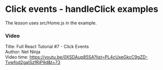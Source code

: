 
# Click events - handleClick examples

The lesson uses src/Home.js in the example.  

### Video

Title: Full React Tutorial #7 - Click Events  
Author: Net Ninja  
Video time: https://youtu.be/0XSDAup85SA?list=PL4cUxeGkcC9gZD-Tvwfod2gaISzfRiP9d&t=73  

